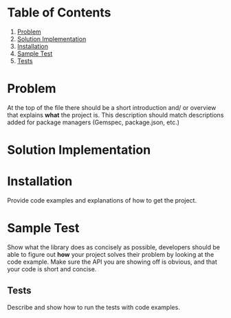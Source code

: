 # Table of Contents
1. [Problem](README.md#problem)
2. [Solution Implementation](README.md#solution-implementation)
3. [Installation](README.md#installation)
4. [Sample Test](README.md#sample-test)
5. [Tests](README.md#tests)

# Problem

At the top of the file there should be a short introduction and/ or overview that explains **what** the project is. This description should match descriptions added for package managers (Gemspec, package.json, etc.)

# Solution Implementation

# Installation

Provide code examples and explanations of how to get the project.


# Sample Test

Show what the library does as concisely as possible, developers should be able to figure out **how** your project solves their problem by looking at the code example. Make sure the API you are showing off is obvious, and that your code is short and concise.



## Tests

Describe and show how to run the tests with code examples.